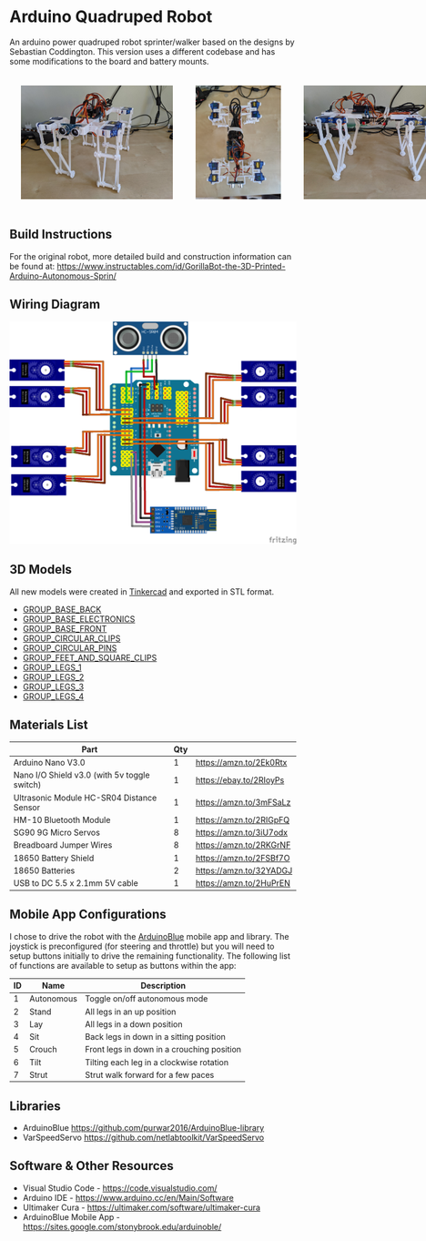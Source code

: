 # Arduino Quadruped Robot

An arduino power quadruped robot sprinter/walker based on the designs by Sebastian Coddington. This version uses a different codebase and has some modifications to the board and battery mounts.

<div style="display: flex;">
<img src="https://github.com/joshgerdes/arduino-quadruped-robot/blob/main/resources/images/robot.jpg?raw=true" height="200px" style="margin: 20px;" alt="Robot" />

<img src="https://github.com/joshgerdes/arduino-quadruped-robot/blob/main/resources/images/robot-top.jpg?raw=true" height="200px" style="margin: 20px;" alt="Robot Top View" />

<img src="https://github.com/joshgerdes/arduino-quadruped-robot/blob/main/resources/images/robot-side.jpg?raw=true" height="200px" style="margin: 20px;" alt="Robot Side View" />
</div>

## Build Instructions

For the original robot, more detailed build and construction information can be found at: https://www.instructables.com/id/GorillaBot-the-3D-Printed-Arduino-Autonomous-Sprin/

## Wiring Diagram

![Fritzing diagram sketch](resources/wiring-diagram_bb.png)

## 3D Models

All new models were created in [Tinkercad](https://www.tinkercad.com/) and exported in STL format.

- [GROUP_BASE_BACK](resources/models/GROUP_BASE_BACK.stl)
- [GROUP_BASE_ELECTRONICS](resources/models/GROUP_BASE_ELECTRONICS.stl)
- [GROUP_BASE_FRONT](resources/models/GROUP_BASE_FRONT.stl)
- [GROUP_CIRCULAR_CLIPS](resources/models/GROUP_CIRCULAR_CLIPS.stl)
- [GROUP_CIRCULAR_PINS](resources/models/GROUP_CIRCULAR_PINS.stl)
- [GROUP_FEET_AND_SQUARE_CLIPS](resources/models/GROUP_FEET_AND_SQUARE_CLIPS.stl)
- [GROUP_LEGS_1](resources/models/GROUP_LEGS_1.stl)
- [GROUP_LEGS_2](resources/models/GROUP_LEGS_2.stl)
- [GROUP_LEGS_3](resources/models/GROUP_LEGS_3.stl)
- [GROUP_LEGS_4](resources/models/GROUP_LEGS_4.stl)

## Materials List

| Part                                         | Qty |                         |
| -------------------------------------------- | --- | ----------------------- |
| Arduino Nano V3.0                            | 1   | https://amzn.to/2Ek0Rtx |
| Nano I/O Shield v3.0 (with 5v toggle switch) | 1   | https://ebay.to/2RIoyPs |
| Ultrasonic Module HC-SR04 Distance Sensor    | 1   | https://amzn.to/3mFSaLz |
| HM-10 Bluetooth Module                       | 1   | https://amzn.to/2RIGpFQ |
| SG90 9G Micro Servos                         | 8   | https://amzn.to/3iU7odx |
| Breadboard Jumper Wires                      | 8   | https://amzn.to/2RKGrNF |
| 18650 Battery Shield                         | 1   | https://amzn.to/2FSBf7O |
| 18650 Batteries                              | 2   | https://amzn.to/32YADGJ |
| USB to DC 5.5 x 2.1mm 5V cable               | 1   | https://amzn.to/2HuPrEN |

## Mobile App Configurations

I chose to drive the robot with the [ArduinoBlue](https://sites.google.com/stonybrook.edu/arduinoble/) mobile app and library. The joystick is preconfigured (for steering and throttle) but you will need to setup buttons initially to drive the remaining functionality. The following list of functions are available to setup as buttons within the app:

| ID  | Name       | Description                                |
| --- | ---------- | ------------------------------------------ |
| 1   | Autonomous | Toggle on/off autonomous mode              |
| 2   | Stand      | All legs in an up position                 |
| 3   | Lay        | All legs in a down position                |
| 4   | Sit        | Back legs in down in a sitting position    |
| 5   | Crouch     | Front legs in down in a crouching position |
| 6   | Tilt       | Tilting each leg in a clockwise rotation   |
| 7   | Strut      | Strut walk forward for a few paces         |

## Libraries

- ArduinoBlue https://github.com/purwar2016/ArduinoBlue-library
- VarSpeedServo https://github.com/netlabtoolkit/VarSpeedServo

## Software & Other Resources

- Visual Studio Code - https://code.visualstudio.com/
- Arduino IDE - https://www.arduino.cc/en/Main/Software
- Ultimaker Cura - https://ultimaker.com/software/ultimaker-cura
- ArduinoBlue Mobile App - https://sites.google.com/stonybrook.edu/arduinoble/
